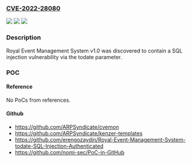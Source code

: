 ### [CVE-2022-28080](https://cve.mitre.org/cgi-bin/cvename.cgi?name=CVE-2022-28080)
![](https://img.shields.io/static/v1?label=Product&message=n%2Fa&color=blue)
![](https://img.shields.io/static/v1?label=Version&message=n%2Fa&color=blue)
![](https://img.shields.io/static/v1?label=Vulnerability&message=n%2Fa&color=brighgreen)

### Description

Royal Event Management System v1.0 was discovered to contain a SQL injection vulnerability via the todate parameter.

### POC

#### Reference
No PoCs from references.

#### Github
- https://github.com/ARPSyndicate/cvemon
- https://github.com/ARPSyndicate/kenzer-templates
- https://github.com/erengozaydin/Royal-Event-Management-System-todate-SQL-Injection-Authenticated
- https://github.com/nomi-sec/PoC-in-GitHub

